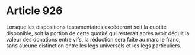 # Article 926

Lorsque les dispositions testamentaires excéderont soit la quotité disponible, soit la portion de cette quotité qui resterait après avoir déduit la valeur des donations entre vifs, la réduction sera faite au marc le franc, sans aucune distinction entre les legs universels et les legs particuliers.
